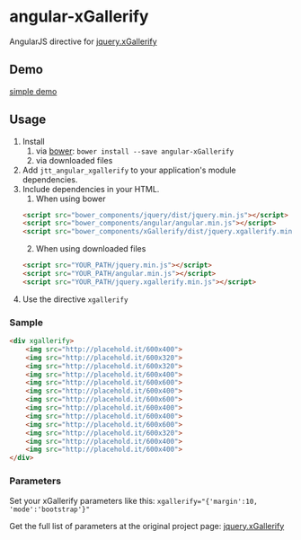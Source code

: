 # angular-xGallerify
AngularJS directive for [jquery.xGallerify](https://github.com/xremix/xGallerify)

## Demo

[simple demo](https://rawgit.com/JohnnyTheTank/angular-xGallerify/master/demo/index.html)

## Usage

1. Install
    1. via [bower](http://bower.io/): `bower install --save angular-xGallerify`
    2. via downloaded files
2. Add `jtt_angular_xgallerify` to your application's module dependencies.
3. Include dependencies in your HTML.
    1. When using bower
    ```html
    <script src="bower_components/jquery/dist/jquery.min.js"></script>
    <script src="bower_components/angular/angular.min.js"></script>
    <script src="bower_components/xGallerify/dist/jquery.xgallerify.min.js"></script>
    ```
    2. When using downloaded files
    ```html
    <script src="YOUR_PATH/jquery.min.js"></script>
    <script src="YOUR_PATH/angular.min.js"></script>
    <script src="YOUR_PATH/jquery.xgallerify.min.js"></script>
    ```
4. Use the directive `xgallerify`

### Sample
```HTML
<div xgallerify>
    <img src="http://placehold.it/600x400">
    <img src="http://placehold.it/600x320">
    <img src="http://placehold.it/600x320">
    <img src="http://placehold.it/600x400">
    <img src="http://placehold.it/600x600">
    <img src="http://placehold.it/600x400">
    <img src="http://placehold.it/600x600">
    <img src="http://placehold.it/600x400">
    <img src="http://placehold.it/600x400">
    <img src="http://placehold.it/600x600">
    <img src="http://placehold.it/600x320">
    <img src="http://placehold.it/600x400">
    <img src="http://placehold.it/600x400">
</div>
```

### Parameters
Set your xGallerify parameters like this: `xgallerify="{'margin':10, 'mode':'bootstrap'}"`

Get the full list of parameters at the original project page: [jquery.xGallerify](https://github.com/xremix/xGallerify#parameters)
